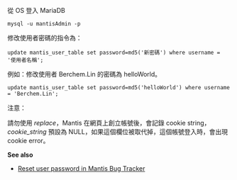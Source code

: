 從 OS 登入 MariaDB

```shell
mysql -u mantisAdmin -p
```

修改使用者密碼的指令為：

```mysql
update mantis_user_table set password=md5('新密碼') where username = '使用者名稱';
```

例如：修改使用者 Berchem.Lin 的密碼為 helloWorld。

```mysql
update mantis_user_table set password=md5('helloWorld') where username = 'Berchem.Lin';
```

注意：

請勿使用 *replace*，Mantis 在網頁上創立帳號後，會記錄 cookie string，*cookie_string* 預設為 NULL，如果這個欄位被取代掉，這個帳號登入時，會出現 cookie error。

**See also**

* <a href="https://gist.github.com/anytizer/11420125">Reset user password in Mantis Bug Tracker</a>
